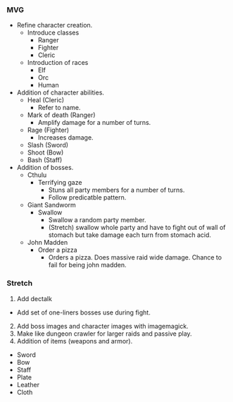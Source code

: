 ### MVG
* Refine character creation.
  * Introduce classes
    * Ranger
    * Fighter
    * Cleric
  * Introduction of races
    * Elf
    * Orc
    * Human
* Addition of character abilities.
  * Heal (Cleric)
    * Refer to name.
  * Mark of death (Ranger)
    * Amplify damage for a number of turns.
  * Rage (Fighter)
    * Increases damage.
  * Slash (Sword)
  * Shoot (Bow)
  * Bash (Staff)
* Addition of bosses.
  * Cthulu
    * Terrifying gaze
      * Stuns all party members for a number of turns.
      * Follow predicatble pattern.
  * Giant Sandworm
    * Swallow
      * Swallow a random party member.
      * (Stretch) swallow whole party and have to fight out of wall of stomach but take damage each turn from stomach acid.
  * John Madden
    * Order a pizza
      * Orders a pizza. Does massive raid wide damage. Chance to fail for being john madden.

### Stretch
1. Add dectalk
  * Add set of one-liners bosses use during fight.
2. Add boss images and character images with imagemagick.
3. Make like dungeon crawler for larger raids and passive play.
4. Addition of items (weapons and armor).
  * Sword
  * Bow
  * Staff
  * Plate
  * Leather
  * Cloth
